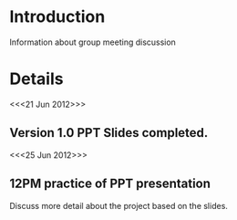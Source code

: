 # Introduction #

Information about group meeting discussion


# Details #

<<<21 Jun 2012>>>

## Version 1.0 PPT Slides completed. ##

<<<25 Jun 2012>>>

## 12PM practice of PPT presentation ##
Discuss more detail about the project based on the slides.